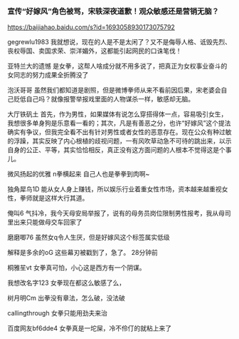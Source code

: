### 宣传“好嫁风”角色被骂，宋轶深夜道歉！观众敏感还是营销无脑？
https://baijiahao.baidu.com/s?id=1693058930173075792

gegrewlu1983
我就想说，现在的人是不是太闲了？又不是侮辱人格、诋毁先烈、丧权辱国、卖国求荣、崇洋媚外，这都能引起网民的口诛笔伐！

亚特兰大的遗憾
是女拳，这帮人啥成分就不用多说了，把真正为女权事业奋斗的女同志的努力成果全折腾没了

泡沃哥哥
虽然我们都知道是剧照，但是微博拳师从来不看前因后果，宋老婆会自己贬低自己吗？就像报警举报戏里面的人物谋杀一样，敏感却无脑。

大厅铁矾土
首先，作为男性，如果媒体有说怎么穿搭得体一点，容易吸引女生，我想很多单身狗是乐意看一看的；其次，凡是有善恶之分，也许“好嫁风”这个提法确实有争议，但我完全看不出有针对男性或者女性的恶意存在。现在公众有种过敏的浮躁，其实反映了内心根植的歧视问题，一有风吹草动急不可待的跳出来，以示自身的公正、平等，其实恰恰相反，真正没有这方面问题的人根本不觉得这是个事儿。

微风扬起的优雅
n拳横起来 自己人也是拳拳到肉啊~

独角犀鸟1D
能从女人身上赚钱，所以娱乐行业着重女性市场，资本越来越重视女性，拳师就是这样大行其道。

俺叫6
气抖冷，我今天母安局举报了，说有的母务员岗位限制男性报考，我从母司里出来只能做母交车回家了

磨磨唧76
虽然女q令人生厌，但是好嫁风这个标签属实低级

解释是多余的oG
这些幕刃被戳到了，急了。
28分钟前

桐雅苼vt
女拳真可怕，小心这是西方有一个阴谋。

我想改名字123
女拳现在都这么敏感了么，

树月明Cm
出拳没有章法，怎么破，没法破

callingthrough
女拳只能用劲夫来治

百度网友bf6dde4
女拳真是一坨屎，冷不伶仃的就粘上来了

